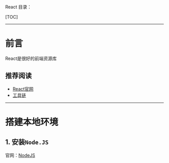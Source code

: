 React 目录：

[TOC]

***

# 前言

React是很好的前端资源库

## 推荐阅读

- [React官网](https://react.docschina.org/tutorial/tutorial.html "React官网")
- [工具链](https://react.docschina.org/docs/create-a-new-react-app.html#create-react-app "工具链")

***

# 搭建本地环境

## 1. 安装`Node.JS`

官网：[NodeJS](https://nodejs.org/en/ "NodeJS")